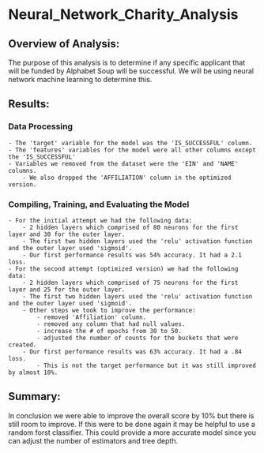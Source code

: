 # Neural_Network_Charity_Analysis

## Overview of Analysis:
The purpose of this analysis is to determine if any specific applicant that will be funded by Alphabet Soup will be successful. We will be using neural network machine learning to determine this.

## Results:
### Data Processing
    - The 'target' variable for the model was the 'IS_SUCCESSFUL' column. 
    - The 'features' variables for the model were all other columns except the 'IS_SUCCESSFUL'
    - Variables we removed from the dataset were the 'EIN' and 'NAME' columns.
        - We also dropped the 'AFFILIATION' column in the optimized version.

### Compiling, Training, and Evaluating the Model
    - For the initial attempt we had the following data:
        - 2 hidden layers which comprised of 80 neurons for the first layer and 30 for the outer layer. 
        - The first two hidden layers used the 'relu' activation function and the outer layer used 'sigmoid'.
        - Our first performance results was 54% accuracy. It had a 2.1 loss.
    - For the second attempt (optimized version) we had the following data:
        - 2 hidden layers which comprised of 75 neurons for the first layer and 25 for the outer layer. 
        - The first two hidden layers used the 'relu' activation function and the outer layer used 'sigmoid'.
        - Other steps we took to improve the performance:
            - removed 'Affiliation' column.
            - removed any column that had null values.
            - increase the # of epochs from 30 to 50.
            - adjusted the number of counts for the buckets that were created.
        - Our first performance results was 63% accuracy. It had a .84 loss.
            - This is not the target performance but it was still improved by almost 10%.

## Summary:
In conclusion we were able to improve the overall score by 10% but there is still room to improve. If this were to be done again it may be helpful to use a random forst classifier. This could provide a more accurate model since you can adjust the number of estimators and tree depth. 
        

